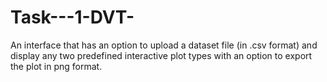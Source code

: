 # Task---1-DVT-
An interface that has an option to upload a dataset file (in .csv format) and display any two predefined interactive plot types with an option to export the plot in png format.
